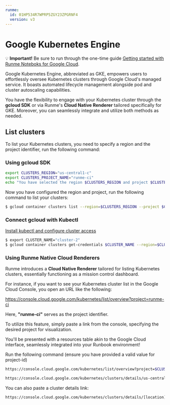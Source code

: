 ```yaml
---
runme:
  id: 01HP534R7WPRP5ZGY23ZPGRNF4
  version: v3
---
```


# Google Kubernetes Engine

💡 **Important!** Be sure to run through the one-time guide [Getting started with Runme Noteboks for Google Cloud](setup.md).

Google Kubernetes Engine, abbreviated as GKE, empowers users to effortlessly oversee Kubernetes clusters through Google Cloud's managed service. It boasts automated lifecycle management alongside pod and cluster autoscaling capabilities.

You have the flexibility to engage with your Kubernetes cluster through the **gcloud SDK** or via Runme's **Cloud Native Renderer** tailored specifically for GKE. Moreover, you can seamlessly integrate and utilize both methods as needed.

## List clusters

To list your Kubernetes clusters, you need to specify a region and the project identifier, run the following command:

### Using gcloud SDK

```sh {"id":"01HVN24NDSRSXR4K68Z1D3S098","promptEnv":"yes","terminalRows":"3"}
export CLUSTERS_REGION="us-central1-c"
export CLUSTERS_PROJECT_NAME="runme-ci"
echo "You have selected the region $CLUSTERS_REGION and project $CLUSTERS_PROJECT_NAME"
```

Now you have configured the region and project, run the following command to list your clusters:

```sh {"id":"01HPM26EAZH5X2AW34XGWXBZ7B","terminalRows":"20"}
$ gcloud container clusters list --region=$CLUSTERS_REGION --project $CLUSTERS_PROJECT_NAME
```

### Connect gcloud with Kubectl

[Install kubectl and configure cluster access](https://cloud.google.com/kubernetes-engine/docs/how-to/cluster-access-for-kubectl)

```sh {"id":"01J254YX4R2EZK3B63WX8ZFFQ5"}
$ export CLUSTER_NAME="cluster-2"
$ gcloud container clusters get-credentials $CLUSTER_NAME --region=$CLUSTERS_REGION --project=$CLUSTERS_PROJECT_NAME
```

### Using Runme Native Cloud Renderers

Runme introduces a **Cloud Native Renderer** tailored for listing Kubernetes clusters, essentially functioning as a mission control dashboard.

For instance, if you want to see your Kubernetes cluster list in the Google Cloud Console, you open an URL like the following:

https://console.cloud.google.com/kubernetes/list/overview?project=runme-ci

Here, **"runme-ci"** serves as the project identifier.

To utilize this feature, simply paste a link from the console, specifying the desired project for visualization.

You'll be presented with a resources table akin to the Google Cloud interface, seamlessly integrated into your Runbook environment!

Run the following command (ensure you have provided a valid value for project-id)

```sh {"id":"01HP535BD16K2VDKBSB2RX7AZW"}
https://console.cloud.google.com/kubernetes/list/overview?project=$CLUSTERS_PROJECT_NAME
```

```sh {"background":"false","id":"01J1QPXCQB3WQ41SCHQHNS93T0"}
https://console.cloud.google.com/kubernetes/clusters/details/us-central1-c/cluster-2/details?project=runme-ci
```

You can also paste a cluster details link:

```sh {"id":"01HPM1579KFQPEDAN6YDTEPKR9"}
https://console.cloud.google.com/kubernetes/clusters/details/[location]/[account]/details?project=[project]
```
